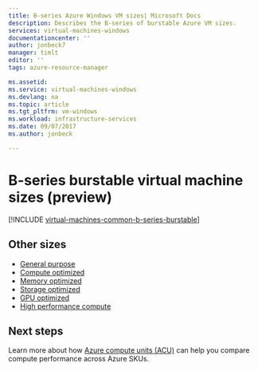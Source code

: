 ```yaml
---
title: B-series Azure Windows VM sizes| Microsoft Docs
description: Describes the B-series of burstable Azure VM sizes.
services: virtual-machines-windows
documentationcenter: ''
author: jonbeck7
manager: timlt
editor: ''
tags: azure-resource-manager

ms.assetid: 
ms.service: virtual-machines-windows
ms.devlang: na
ms.topic: article
ms.tgt_pltfrm: vm-windows
ms.workload: infrastructure-services
ms.date: 09/07/2017
ms.author: jonbeck

---
```


# B-series burstable virtual machine sizes (preview)

[!INCLUDE [virtual-machines-common-b-series-burstable](../../../includes/virtual-machines-common-b-series-burstable.md)]


## Other sizes
- [General purpose](sizes-general.md)
- [Compute optimized](sizes-compute.md)
- [Memory optimized](../virtual-machines-windows-sizes-memory.md)
- [Storage optimized](../virtual-machines-windows-sizes-storage.md)
- [GPU optimized](sizes-gpu.md)
- [High performance compute](sizes-hpc.md)

## Next steps
Learn more about how [Azure compute units (ACU)](acu.md) can help you compare compute performance across Azure SKUs.